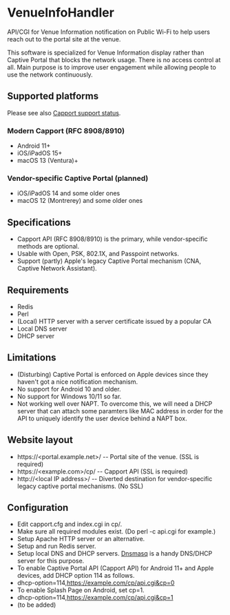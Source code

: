 # VenueInfoHandler
API/CGI for Venue Information notification on Public Wi-Fi to help users reach out to the portal site at the venue.

This software is specialized for Venue Information display rather than Captive Portal that blocks the network usage. There is no access control at all. Main purpose is to improve user engagement while allowing people to use the network continuously.

## Supported platforms

Please see also [Capport support status](OS-status.md).

### Modern Capport (RFC 8908/8910)
- Android 11+
- iOS/iPadOS 15+
- macOS 13 (Ventura)+

### Vendor-specific Captive Portal (planned)
- iOS/iPadOS 14 and some older ones
- macOS 12 (Montrerey) and some older ones


## Specifications
- Capport API (RFC 8908/8910) is the primary, while vendor-specific methods are optional.
- Usable with Open, PSK, 802.1X, and Passpoint networks.
- Support (partly) Apple's legacy Captive Portal mechanism (CNA, Captive Network Assistant).

## Requirements
- Redis
- Perl
- (Local) HTTP server with a server certificate issued by a popular CA
- Local DNS server
- DHCP server

## Limitations
- (Disturbing) Captive Portal is enforced on Apple devices since they haven't got a nice notification mechanism.
- No support for Android 10 and older.
- No support for Windows 10/11 so far.
- Not working well over NAPT. To overcome this, we will need a DHCP server that can attach some paramters like MAC address in order for the API to uniquely identify the user device behind a NAPT box.

## Website layout
- https://\<portal.example.net\>/ -- Portal site of the venue. (SSL is required)
- https://\<example.com\>/cp/ -- Capport API (SSL is required)
- http://\<local IP address\>/ -- Diverted destination for vendor-specific legacy captive portal mechanisms. (No SSL)

## Configuration
- Edit capport.cfg and index.cgi in cp/.
- Make sure all required modules exist. (Do perl -c api.cgi for example.)
- Setup Apache HTTP server or an alternative.
- Setup and run Redis server.
- Setup local DNS and DHCP servers. [Dnsmasq](http://www.thekelleys.org.uk/dnsmasq/doc.html) is a handy DNS/DHCP server for this purpose.
- To enable Captive Portal API (Capport API) for Android 11+ and Apple devices, add DHCP option 114 as follows.
 - dhcp-option=114,https://example.com/cp/api.cgi&cp=0
- To enable Splash Page on Android, set cp=1.
 - dhcp-option=114,https://example.com/cp/api.cgi&cp=1
- (to be added)
